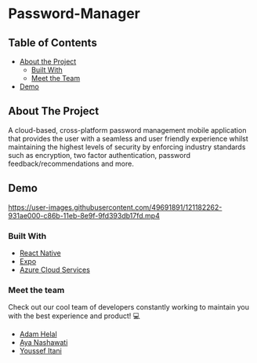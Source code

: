 

# Password-Manager
<!-- 
<br />
<p align="center">
    <img src="Images/logo.png" alt="Logo" width="200" height="200">
  </a>

  <h2 align="center">
    Welcome to FAAY!
  </h2>
</p>
 -->


<!-- TABLE OF CONTENTS -->
## Table of Contents

* [About the Project](#about-the-project)
  * [Built With](#built-with)
  * [Meet the Team](#meet-the-team)
* [Demo](#demo)


<!-- ABOUT THE PROJECT -->
## About The Project

A cloud-based, cross-platform password management mobile application that provides the user with a seamless and
user friendly experience whilst maintaining the highest levels of security by enforcing industry standards such as
encryption, two factor authentication, password feedback/recommendations and more.

## Demo
https://user-images.githubusercontent.com/49691891/121182262-931ae000-c86b-11eb-8e9f-9fd393db17fd.mp4


### Built With

* [React Native](https://reactnative.dev/)
* [Expo](https://expo.io/)
* [Azure Cloud Services](https://azure.microsoft.com/en-us/)

### Meet the team
Check out our cool team of developers constantly working to maintain you with the best experience and product! :computer:
* [Adam Helal](https://github.com/AdamHelal)
* [Aya Nashawati](https://github.com/aya-nashawati)
* [Youssef Itani](https://github.com/ymi05)

